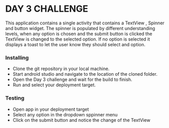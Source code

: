 # DAY 3 CHALLENGE
This application contains a single activity that contains a TextView , Spinner and button widget.
The spinner is populated by different understanding levels, when any option is chosen and the submit button is clicked the
TextView is changed to the selected option. If no option is selected it displays a toast to let the user know they should
select and option.

### Installing
- Clone the git repository in your local machine.
- Start android studio and navigate to the location of the cloned folder.
- Open the Day 3 challenge and wait for the build to finish.
- Run and select your deployment target.

### Testing
- Open app in your deployment target
- Select any option in the dropdown sppinner menu
- Click on the submit button and notice the change of the TextView